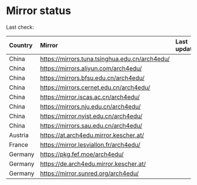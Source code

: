 <script src="./time.js"></script>
# Mirror status
Last check: <script type="text/javascript">localize(1721805508.049185);</script>

|Country|Mirror|Last update|
|:------|:-----|:----------|
|China|https://mirrors.tuna.tsinghua.edu.cn/arch4edu/|<script type="text/javascript">localize(1721759594);</script>|
|China|https://mirrors.aliyun.com/arch4edu/|<script type="text/javascript">localize(1721759594);</script>|
|China|https://mirrors.bfsu.edu.cn/arch4edu/|<script type="text/javascript">localize(1721759594);</script>|
|China|https://mirrors.cernet.edu.cn/arch4edu/|<script type="text/javascript">localize(1721759594);</script>|
|China|https://mirror.iscas.ac.cn/arch4edu/|<script type="text/javascript">localize(1721759594);</script>|
|China|https://mirrors.nju.edu.cn/arch4edu/|<script type="text/javascript">localize(1721759594);</script>|
|China|https://mirror.nyist.edu.cn/arch4edu/|<script type="text/javascript">localize(1721759594);</script>|
|China|https://mirrors.sau.edu.cn/arch4edu/|<script type="text/javascript">localize(1721759594);</script>|
|Austria|https://at.arch4edu.mirror.kescher.at/|<script type="text/javascript">localize(1721759594);</script>|
|France|https://mirror.lesviallon.fr/arch4edu/|<script type="text/javascript">localize(1721759594);</script>|
|Germany|https://pkg.fef.moe/arch4edu/|<script type="text/javascript">localize(1721759594);</script>|
|Germany|https://de.arch4edu.mirror.kescher.at/|<script type="text/javascript">localize(1721759594);</script>|
|Germany|https://mirror.sunred.org/arch4edu/|<script type="text/javascript">localize(1721759594);</script>|

<script src="./tablefilter/tablefilter.js"></script>
<script src="./table.js"></script>